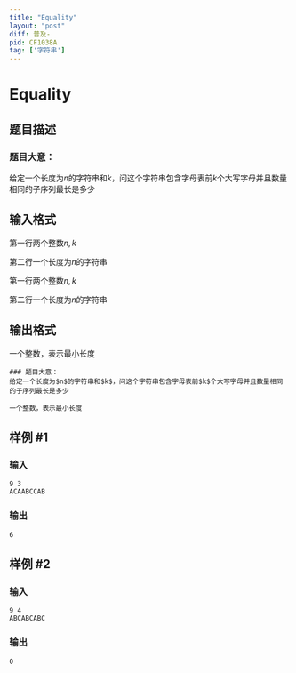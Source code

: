 ```yaml
---
title: "Equality"
layout: "post"
diff: 普及-
pid: CF1038A
tag: ['字符串']
---
```


# Equality

## 题目描述

### 题目大意：
给定一个长度为$n$的字符串和$k$，问这个字符串包含字母表前$k$个大写字母并且数量相同的子序列最长是多少

## 输入格式

第一行两个整数$n,k$

第二行一个长度为$n$的字符串

第一行两个整数$n,k$

第二行一个长度为$n$的字符串

## 输出格式

一个整数，表示最小长度

```
### 题目大意：
给定一个长度为$n$的字符串和$k$，问这个字符串包含字母表前$k$个大写字母并且数量相同的子序列最长是多少

一个整数，表示最小长度
```

## 样例 #1

### 输入

```
9 3
ACAABCCAB

```

### 输出

```
6
```

## 样例 #2

### 输入

```
9 4
ABCABCABC

```

### 输出

```
0
```


